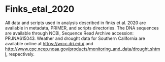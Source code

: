 # Finks_etal_2020
All data and scripts used in analysis described in finks et al. 2020 are available in metadata, PRIMER, and scripts directories.
The DNA sequences are available through NCBI, Sequence Read Archive accession: PRJNA615043. 
Weather and drought data for Southern California are available online at https://wrcc.dri.edu/ and http://www.cpc.ncep.noaa.gov/products/monitoring_and_data/drought.shtml, respectively.
